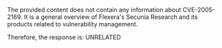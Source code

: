 The provided content does not contain any information about CVE-2005-2169. It is a general overview of Flexera's Secunia Research and its products related to vulnerability management.

Therefore, the response is: UNRELATED
